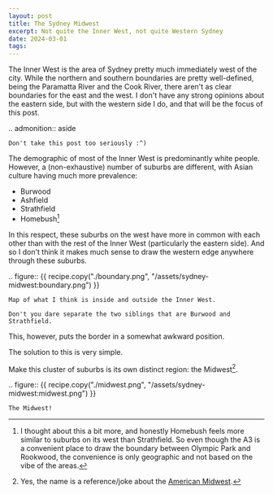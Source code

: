 ```yaml
---
layout: post
title: The Sydney Midwest
excerpt: Not quite the Inner West, not quite Western Sydney
date: 2024-03-01
tags:
---
```


The Inner West is the area of Sydney pretty much immediately west of the city.
While the northern and southern boundaries are pretty well-defined, being the Paramatta River and the Cook River, there aren't as clear boundaries for the east and the west.
I don't have any strong opinions about the eastern side, but with the western side I do, and that will be the focus of this post.

.. admonition:: aside

	Don't take this post too seriously :^)

The demographic of most of the Inner West is predominantly white people.
However, a (non-exhaustive) number of suburbs are different, with Asian culture having much more prevalence:

- Burwood
- Ashfield
- Strathfield
- Homebush[^homebush]

[^homebush]: I thought about this a bit more, and honestly Homebush feels more similar to suburbs on its west than Strathfield.
	So even though the A3 is a convenient place to draw the boundary between Olympic Park and Rookwood, the convenience is only geographic and not based on the vibe of the areas.

In this respect, these suburbs on the west have more in common with each other than with the rest of the Inner West (particularly the eastern side).
And so I don't think it makes much sense to draw the western edge anywhere through these suburbs.

.. figure:: {{ recipe.copy("./boundary.png", "/assets/sydney-midwest:boundary.png") }}

	Map of what I think is inside and outside the Inner West.

	Don't you dare separate the two siblings that are Burwood and Strathfield.

This, however, puts the border in a somewhat awkward position.

The solution to this is very simple.

Make this cluster of suburbs is its own distinct region: the Midwest[^why-name].

[^why-name]: Yes, the name is a reference/joke about the [American Midwest](https://en.wikipedia.org/wiki/Midwest).

.. figure:: {{ recipe.copy("./midwest.png", "/assets/sydney-midwest:midwest.png") }}

	The Midwest!
